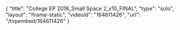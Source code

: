 {
    "title": "College EP 2018_Small Space 2_v10_FINAL",
    "type": "solo",
    "layout": "iframe-static",
    "videoId": "164611426",
    "url": "\/tvpembed\/164611426"
}
